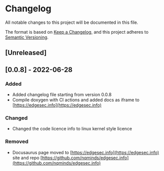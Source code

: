 # Changelog
All notable changes to this project will be documented in this file.

The format is based on [Keep a Changelog](https://keepachangelog.com/en/1.0.0/),
and this project adheres to [Semantic Versioning](https://semver.org/spec/v2.0.0.html).

## [Unreleased]

## [0.0.8] - 2022-06-28
### Added
- Added changelog file starting from version 0.0.8
- Compile doxygen with CI actions and added docs as iframe to [https://edgesec.info](https://edgesec.info)


### Changed
- Changed the code licence info to linux kernel style licence

### Removed
- Docusaurus page moved to [https://edgesec.info](https://edgesec.info) site and repo [https://github.com/nqminds/edgesec.info](https://github.com/nqminds/edgesec.info)
